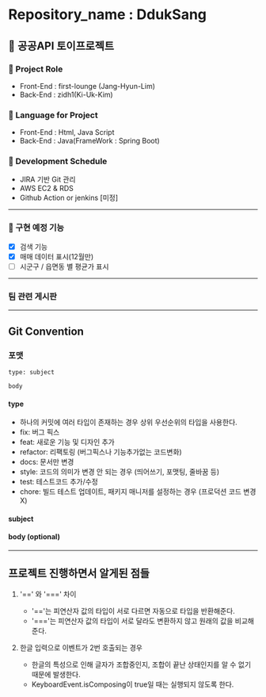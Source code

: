 # Repository_name : DdukSang

## 🍕 공공API 토이프로젝트

### 📍 Project Role
- Front-End :  first-lounge (Jang-Hyun-Lim)
- Back-End : zidh1(Ki-Uk-Kim)

### 📍 Language for Project
- Front-End : Html, Java Script
- Back-End : Java(FrameWork : Spring Boot) 


### 📍 Development Schedule
- JIRA 기반 Git 관리
- AWS EC2 & RDS
- Github Action or jenkins [미정]

<hr>

### 📕 구현 예정 기능
- [x] 검색 기능
- [x] 매매 데이터 표시(12월만)
- [ ] 시군구 / 읍면동 별 평균가 표시

<hr>

### 팀 관련 게시판


<hr>

## Git Convention

### 포맷

```
type: subject

body
```

#### type

- 하나의 커밋에 여러 타입이 존재하는 경우 상위 우선순위의 타입을 사용한다.
- fix: 버그 픽스
- feat: 새로운 기능 및 디자인 추가
- refactor: 리팩토링 (버그픽스나 기능추가없는 코드변화)
- docs: 문서만 변경
- style: 코드의 의미가 변경 안 되는 경우 (띄어쓰기, 포맷팅, 줄바꿈 등)
- test: 테스트코드 추가/수정
- chore: 빌드 테스트 업데이트, 패키지 매니저를 설정하는 경우 (프로덕션 코드 변경 X)

#### subject


#### body (optional)


<hr>

## 프로젝트 진행하면서 알게된 점들
1. '==' 와 '===' 차이
   - '=='는 피연산자 값의 타입이 서로 다르면 자동으로 타입을 반환해준다.
   - '==='는 피연산자 값의 타입이 서로 달라도 변환하지 않고 원래의 값을 비교해준다.

2. 한글 입력으로 이벤트가 2번 호출되는 경우
   - 한글의 특성으로 인해 글자가 조합중인지, 조합이 끝난 상태인지를 알 수 없기 때문에 발생한다.
   - KeyboardEvent.isComposing이 true일 때는 실행되지 않도록 한다.
